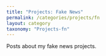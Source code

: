 ```yaml
---
title: "Projects: Fake News"
permalink: /categories/projects/fn
layout: category
taxonomy: "Projects-fn"
---
```


Posts about my fake news projects.
